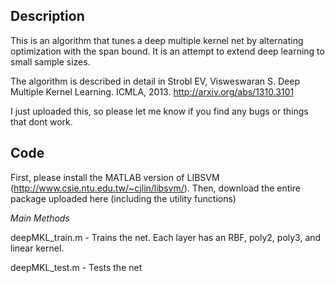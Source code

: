 Description
---

This is an algorithm that tunes a deep multiple kernel net by alternating optimization with the span bound. It is an attempt to extend deep learning to small sample sizes.

The algorithm is described in detail in Strobl EV, Visweswaran S. Deep Multiple Kernel Learning. ICMLA, 2013. http://arxiv.org/abs/1310.3101

I just uploaded this, so please let me know if you find any bugs or things that dont work.

Code
---

First, please install the MATLAB version of LIBSVM (http://www.csie.ntu.edu.tw/~cjlin/libsvm/). Then, download the entire package uploaded here (including the utility functions)

*Main Methods*

deepMKL_train.m - Trains the net. Each layer has an RBF, poly2, poly3, and linear kernel. 

deepMKL_test.m - Tests the net
